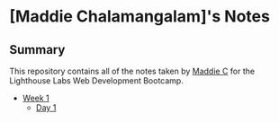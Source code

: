 # [Maddie Chalamangalam]'s Notes
## Summary

This repository contains all of the notes taken by [Maddie C](https://github.com/maddie21) for the Lighthouse Labs Web Development Bootcamp.
* [Week 1](/Week_1)
  * [Day 1](/Week_1/Day_1)